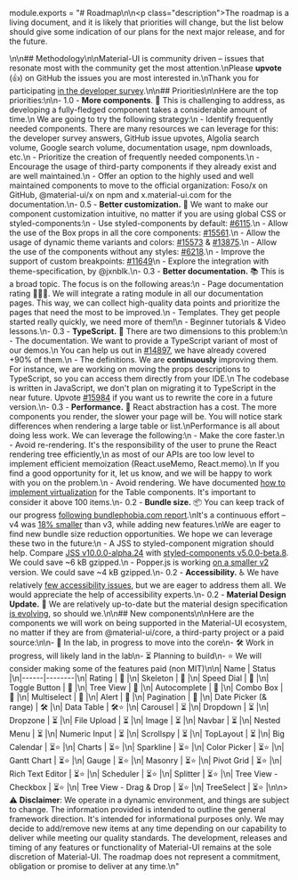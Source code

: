 module.exports = "# Roadmap\n\n<p class=\"description\">The roadmap is a living document, and it is likely that priorities will change, but the list below should give some indication of our plans for the next major release, and for the future.</p>\n\n## Methodology\n\nMaterial-UI is community driven – issues that resonate most with the community get the most attention.\nPlease **upvote** (👍) on GitHub the issues you are most interested in.\nThank you for participating [in the developer survey](https://material-ui.com/blog/2019-developer-survey-results/).\n\n## Priorities\n\nHere are the top priorities:\n\n- 1.0 - **More components**. 🧰 This is challenging to address, as developing a fully-fledged component takes a considerable amount of time.\n We are going to try the following strategy:\n   - Identify frequently needed components. There are many resources we can leverage for this: the developer survey answers, GitHub issue upvotes, Algolia search volume, Google search volume, documentation usage, npm downloads, etc.\n  - Prioritize the creation of frequently needed components.\n  - Encourage the usage of third-party components if they already exist and are well maintained.\n  - Offer an option to the highly used and well maintained components to move to the official organization: Foso/x on GitHub, @material-ui/x on npm and x.material-ui.com for the documentation.\n- 0.5 - **Better customization.** 💅 We want to make our component customization intuitive, no matter if you are using global CSS or styled-components:\n  - Use styled-components by default: [#6115](https://github.com/Foso/material-ui/issues/6115).\n  - Allow the use of the Box props in all the core components: [#15561](https://github.com/Foso/material-ui/issues/15561).\n  - Allow the usage of dynamic theme variants and colors: [#15573](https://github.com/Foso/material-ui/issues/15573) & [#13875](https://github.com/Foso/material-ui/issues/13875).\n  - Allow the use of the components without any styles: [#6218](https://github.com/Foso/material-ui/issues/6218).\n  - Improve the support of custom breakpoints: [#11649](https://github.com/Foso/material-ui/issues/11649)\n  - Explore the integration with theme-specification, by @jxnblk.\n- 0.3 - **Better documentation.** 📚 This is a broad topic. The focus is on the following areas:\n  - Page documentation rating 🥇🥈🥉. We will integrate a rating module in all our documentation pages. This way, we can collect high-quality data points and prioritize the pages that need the most to be improved.\n  - Templates. They get people started really quickly, we need more of them!\n  - Beginner tutorials & Video lessons.\n- 0.3 - **TypeScript.** 📏 There are two dimensions to this problem:\n  - The documentation. We want to provide a TypeScript variant of most of our demos.\n    You can help us out in [#14897](https://github.com/Foso/material-ui/issues/14897), we have already covered +90% of them.\n  - The definitions. We are **continuously** improving them. For instance, we are working on moving the props descriptions to TypeScript, so you can access them directly from your IDE.\n    The codebase is written in JavaScript, we don't plan on migrating it to TypeScript in the near future. Upvote [#15984](https://github.com/Foso/material-ui/issues/15984) if you want us to rewrite the core in a future version.\n- 0.3 - **Performance.** 🚀 React abstraction has a cost. The more components you render, the slower your page will be. You will notice stark differences when rendering a large table or list.\nPerformance is all about doing less work. We can leverage the following:\n  - Make the core faster.\n  - Avoid re-rendering. It's the responsibility of the user to prune the React rendering tree efficiently,\n    as most of our APIs are too low level to implement efficient memoization (React.useMemo, React.memo).\n    If you find a good opportunity for it, let us know, and we will be happy to work with you on the problem.\n  - Avoid rendering. We have documented [how to implement virtualization](/components/tables/#virtualized-table) for the Table components. It's important to consider it above 100 items.\n- 0.2 - **Bundle size.** 📦 You can keep track of our progress [following bundlephobia.com report](https://bundlephobia.com/result?p=@material-ui/core).\nIt's a continuous effort – v4 was [18% smaller](https://bundlephobia.com/result?p=@material-ui/core@3.9.2) than v3, while adding new features.\nWe are eager to find new bundle size reduction opportunities. We hope we can leverage these two in the future:\n  - A JSS to styled-component migration should help. Compare [JSS v10.0.0-alpha.24](https://bundlephobia.com/result?p=react-jss@10.0.0-alpha.24) with [styled-components v5.0.0-beta.8](https://bundlephobia.com/result?p=styled-components@5.0.0-beta.8). We could save ~6 kB gzipped.\n  - Popper.js is working [on a smaller v2](https://bundlephobia.com/result?p=popper.js@2.0.0-next.4) version. We could save ~4 kB gzipped.\n- 0.2 - **Accessibility.** ♿️ We have relatively [few accessibility issues](https://darekkay.com/blog/accessible-ui-frameworks/), but we are eager to address them all. We would appreciate the help of accessibility experts.\n- 0.2 - **Material Design Update.** 🎀 We are relatively up-to-date but the material design specification [is evolving](https://material.io/whats-new/), so should we.\n\n## New components\n\nHere are the components we will work on being supported in the Material-UI ecosystem, no matter if they are from @material-ui/core, a third-party project or a paid source:\n\n- 🧪 In the lab, in progress to move into the core\n- 🛠 Work in progress, will likely land in the lab\n- ⏳ Planning to build\n- ⭐️ We will consider making some of the features paid (non MIT)\n\n| Name | Status |\n|------|--------|\n| Rating | 🧪 |\n| Skeleton | 🧪 |\n| Speed Dial | 🧪 |\n| Toggle Button | 🧪 |\n| Tree View | 🧪 |\n| Autocomplete | 🧪 |\n| Combo Box | 🧪 |\n| Multiselect | 🧪 |\n| Alert | 🧪 |\n| Pagination | 🧪 |\n| Date Picker (& range) | 🛠 |\n| Data Table | 🛠⭐️ |\n| Carousel | ⏳ |\n| Dropdown | ⏳ |\n| Dropzone | ⏳ |\n| File Upload | ⏳ |\n| Image | ⏳ |\n| Navbar | ⏳ |\n| Nested Menu | ⏳ |\n| Numeric Input | ⏳ |\n| Scrollspy | ⏳ |\n| TopLayout | ⏳ |\n| Big Calendar | ⏳⭐️ |\n| Charts | ⏳⭐️ |\n| Sparkline | ⏳⭐️ |\n| Color Picker | ⏳⭐️ |\n| Gantt Chart | ⏳⭐️ |\n| Gauge | ⏳⭐️ |\n| Masonry | ⏳⭐️ |\n| Pivot Grid | ⏳⭐️ |\n| Rich Text Editor | ⏳⭐️ |\n| Scheduler | ⏳⭐️ |\n| Splitter | ⏳⭐️ |\n| Tree View - Checkbox | ⏳⭐️ |\n| Tree View - Drag & Drop | ⏳⭐️ |\n| TreeSelect | ⏳⭐️ |\n\n> ⚠️ **Disclaimer**: We operate in a dynamic environment, and things are subject to change. The information provided is intended to outline the general framework direction. It's intended for informational purposes only. We may decide to add/remove new items at any time depending on our capability to deliver while meeting our quality standards. The development, releases and timing of any features or functionality of Material-UI remains at the sole discretion of Material-UI. The roadmap does not represent a commitment, obligation or promise to deliver at any time.\n"